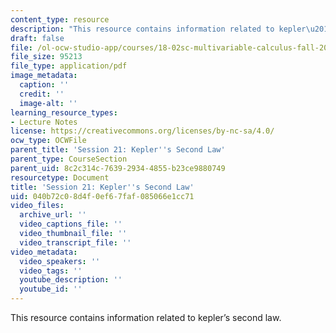```yaml
---
content_type: resource
description: "This resource contains information related to kepler\u2019s second law."
draft: false
file: /ol-ocw-studio-app/courses/18-02sc-multivariable-calculus-fall-2010/040b72c08d4f0ef67faf085066e1cc71_MIT18_02SC_MNotes_k.pdf
file_size: 95213
file_type: application/pdf
image_metadata:
  caption: ''
  credit: ''
  image-alt: ''
learning_resource_types:
- Lecture Notes
license: https://creativecommons.org/licenses/by-nc-sa/4.0/
ocw_type: OCWFile
parent_title: 'Session 21: Kepler''s Second Law'
parent_type: CourseSection
parent_uid: 8c2c314c-7639-2934-4855-b23ce9880749
resourcetype: Document
title: 'Session 21: Kepler''s Second Law'
uid: 040b72c0-8d4f-0ef6-7faf-085066e1cc71
video_files:
  archive_url: ''
  video_captions_file: ''
  video_thumbnail_file: ''
  video_transcript_file: ''
video_metadata:
  video_speakers: ''
  video_tags: ''
  youtube_description: ''
  youtube_id: ''
---
```

This resource contains information related to kepler’s second law.